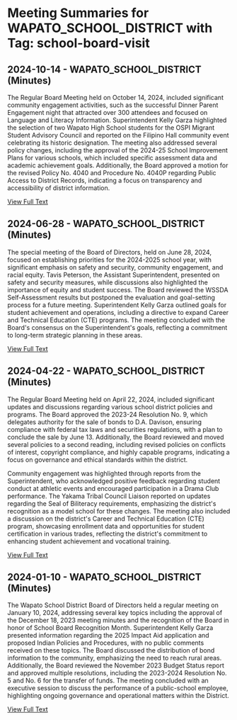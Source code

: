 # Meeting Summaries for WAPATO_SCHOOL_DISTRICT with Tag: school-board-visit

## 2024-10-14 - WAPATO_SCHOOL_DISTRICT (Minutes)

The Regular Board Meeting held on October 14, 2024, included significant community engagement activities, such as the successful Dinner Parent Engagement night that attracted over 300 attendees and focused on Language and Literacy Information. Superintendent Kelly Garza highlighted the selection of two Wapato High School students for the OSPI Migrant Student Advisory Council and reported on the Filipino Hall community event celebrating its historic designation. The meeting also addressed several policy changes, including the approval of the 2024-25 School Improvement Plans for various schools, which included specific assessment data and academic achievement goals. Additionally, the Board approved a motion for the revised Policy No. 4040 and Procedure No. 4040P regarding Public Access to District Records, indicating a focus on transparency and accessibility of district information.

[View Full Text](https://raw.githubusercontent.com/VoronoiPerspectives/WashingtonStateSchoolBoardExplorer/refs/heads/main/data/countries/usa/states/wa/counties/yakima/school_boards/wapato_school_district/2024/2024-10-14-octregularmeeting-minutes.txt)

## 2024-06-28 - WAPATO_SCHOOL_DISTRICT (Minutes)

The special meeting of the Board of Directors, held on June 28, 2024, focused on establishing priorities for the 2024-2025 school year, with significant emphasis on safety and security, community engagement, and racial equity. Tavis Peterson, the Assistant Superintendent, presented on safety and security measures, while discussions also highlighted the importance of equity and student success. The Board reviewed the WSSDA Self-Assessment results but postponed the evaluation and goal-setting process for a future meeting. Superintendent Kelly Garza outlined goals for student achievement and operations, including a directive to expand Career and Technical Education (CTE) programs. The meeting concluded with the Board's consensus on the Superintendent's goals, reflecting a commitment to long-term strategic planning in these areas.

[View Full Text](https://raw.githubusercontent.com/VoronoiPerspectives/WashingtonStateSchoolBoardExplorer/refs/heads/main/data/countries/usa/states/wa/counties/yakima/school_boards/wapato_school_district/2024/2024-06-28-minutes.txt)

## 2024-04-22 - WAPATO_SCHOOL_DISTRICT (Minutes)

The Regular Board Meeting held on April 22, 2024, included significant updates and discussions regarding various school district policies and programs. The Board approved the 2023-24 Resolution No. 9, which delegates authority for the sale of bonds to D.A. Davison, ensuring compliance with federal tax laws and securities regulations, with a plan to conclude the sale by June 13. Additionally, the Board reviewed and moved several policies to a second reading, including revised policies on conflicts of interest, copyright compliance, and highly capable programs, indicating a focus on governance and ethical standards within the district. 

Community engagement was highlighted through reports from the Superintendent, who acknowledged positive feedback regarding student conduct at athletic events and encouraged participation in a Drama Club performance. The Yakama Tribal Council Liaison reported on updates regarding the Seal of Biliteracy requirements, emphasizing the district's recognition as a model school for these changes. The meeting also included a discussion on the district's Career and Technical Education (CTE) program, showcasing enrollment data and opportunities for student certification in various trades, reflecting the district's commitment to enhancing student achievement and vocational training.

[View Full Text](https://raw.githubusercontent.com/VoronoiPerspectives/WashingtonStateSchoolBoardExplorer/refs/heads/main/data/countries/usa/states/wa/counties/yakima/school_boards/wapato_school_district/2024/2024-04-22-aprilregularmeeting-minutes.txt)

## 2024-01-10 - WAPATO_SCHOOL_DISTRICT (Minutes)

The Wapato School District Board of Directors held a regular meeting on January 10, 2024, addressing several key topics including the approval of the December 18, 2023 meeting minutes and the recognition of the Board in honor of School Board Recognition Month. Superintendent Kelly Garza presented information regarding the 2025 Impact Aid application and proposed Indian Policies and Procedures, with no public comments received on these topics. The Board discussed the distribution of bond information to the community, emphasizing the need to reach rural areas. Additionally, the Board reviewed the November 2023 Budget Status report and approved multiple resolutions, including the 2023-2024 Resolution No. 5 and No. 6 for the transfer of funds. The meeting concluded with an executive session to discuss the performance of a public-school employee, highlighting ongoing governance and operational matters within the District.

[View Full Text](https://raw.githubusercontent.com/VoronoiPerspectives/WashingtonStateSchoolBoardExplorer/refs/heads/main/data/countries/usa/states/wa/counties/yakima/school_boards/wapato_school_district/2024/2024-01-10-minutes.txt)

